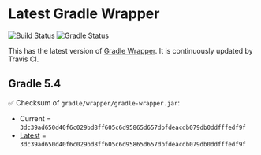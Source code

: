 # Latest Gradle Wrapper 

[![Build Status](https://travis-ci.org/int128/latest-gradle-wrapper.svg?branch=master)](https://travis-ci.org/int128/latest-gradle-wrapper)
[![Gradle Status](https://gradleupdate.appspot.com/int128/latest-gradle-wrapper/status.svg?branch=master)](https://gradleupdate.appspot.com/int128/latest-gradle-wrapper/status)

This has the latest version of [Gradle Wrapper](https://docs.gradle.org/current/userguide/gradle_wrapper.html).
It is continuously updated by Travis CI.

## Gradle 5.4

✅ Checksum of `gradle/wrapper/gradle-wrapper.jar`:

- Current = `3dc39ad650d40f6c029bd8ff605c6d95865d657dbfdeacdb079db0ddfffedf9f`
- [Latest](https://services.gradle.org/distributions/gradle-5.4-wrapper.jar.sha256) = `3dc39ad650d40f6c029bd8ff605c6d95865d657dbfdeacdb079db0ddfffedf9f`
